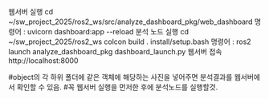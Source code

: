 웹서버 실행 cd ~/sw_project_2025/ros2_ws/src/analyze_dashboard_pkg/web_dashboard            명령어 : uvicorn dashboard:app --reload
분석 노드 실행 cd ~/sw_project_2025/ros2_ws      colcon build    . install/setup.bash         명령어 : ros2 launch analyze_dashboard_pkg dashboard_launch.py
웹서버 접속  http://localhost:8000

#object의 각 하위 폴더에 같은 객체에 해당하는 사진을 넣어주면 분석결과를 웹서버에서 확인할 수 있음. 
#꼭 웹서버 실행을 먼저한 후에 분석노드를 실행할것.
